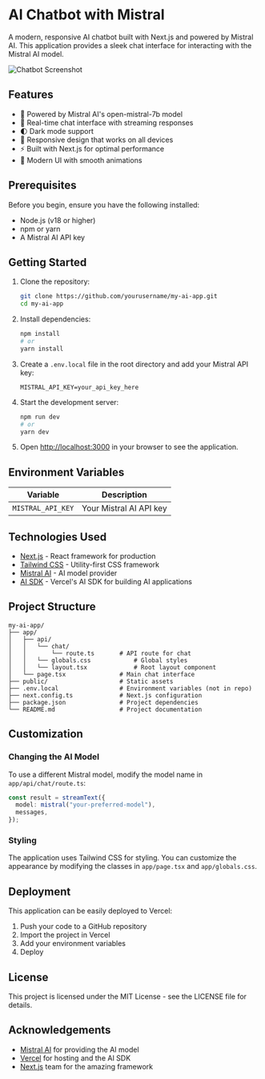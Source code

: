# AI Chatbot with Mistral

A modern, responsive AI chatbot built with Next.js and powered by Mistral AI. This application provides a sleek chat interface for interacting with the Mistral AI model.

![Chatbot Screenshot](screenshot.png)

## Features

- 🤖 Powered by Mistral AI's open-mistral-7b model
- 💬 Real-time chat interface with streaming responses
- 🌓 Dark mode support
- 📱 Responsive design that works on all devices
- ⚡ Built with Next.js for optimal performance
- 🎨 Modern UI with smooth animations

## Prerequisites

Before you begin, ensure you have the following installed:

- Node.js (v18 or higher)
- npm or yarn
- A Mistral AI API key

## Getting Started

1. Clone the repository:

   ```bash
   git clone https://github.com/yourusername/my-ai-app.git
   cd my-ai-app
   ```

2. Install dependencies:

   ```bash
   npm install
   # or
   yarn install
   ```

3. Create a `.env.local` file in the root directory and add your Mistral API key:

   ```
   MISTRAL_API_KEY=your_api_key_here
   ```

4. Start the development server:

   ```bash
   npm run dev
   # or
   yarn dev
   ```

5. Open [http://localhost:3000](http://localhost:3000) in your browser to see the application.

## Environment Variables

| Variable          | Description             |
| ----------------- | ----------------------- |
| `MISTRAL_API_KEY` | Your Mistral AI API key |

## Technologies Used

- [Next.js](https://nextjs.org/) - React framework for production
- [Tailwind CSS](https://tailwindcss.com/) - Utility-first CSS framework
- [Mistral AI](https://mistral.ai/) - AI model provider
- [AI SDK](https://sdk.vercel.ai/docs) - Vercel's AI SDK for building AI applications

## Project Structure

```
my-ai-app/
├── app/
│   ├── api/
│   │   └── chat/
│   │       └── route.ts       # API route for chat
│   │   └── globals.css            # Global styles
│   │   └── layout.tsx             # Root layout component
│   └── page.tsx               # Main chat interface
├── public/                    # Static assets
├── .env.local                 # Environment variables (not in repo)
├── next.config.ts             # Next.js configuration
├── package.json               # Project dependencies
└── README.md                  # Project documentation
```

## Customization

### Changing the AI Model

To use a different Mistral model, modify the model name in `app/api/chat/route.ts`:

```typescript
const result = streamText({
  model: mistral("your-preferred-model"),
  messages,
});
```

### Styling

The application uses Tailwind CSS for styling. You can customize the appearance by modifying the classes in `app/page.tsx` and `app/globals.css`.

## Deployment

This application can be easily deployed to Vercel:

1. Push your code to a GitHub repository
2. Import the project in Vercel
3. Add your environment variables
4. Deploy

## License

This project is licensed under the MIT License - see the LICENSE file for details.

## Acknowledgements

- [Mistral AI](https://mistral.ai/) for providing the AI model
- [Vercel](https://vercel.com/) for hosting and the AI SDK
- [Next.js](https://nextjs.org/) team for the amazing framework

